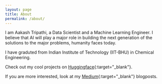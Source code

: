 ```yaml
---
layout: page
title: About
permalink: /about/
---
```


I am Aakash Tripathi, a Data Scientist and a Machine Learning Engineer. I believe that AI will play a major role in building the next generation of the solutions to the major problems, humanity faces today.

I have graduted from Indian Institute of Technology (IIT-BHU) in Chemical Engineering.

Check out my cool projects on [Huggingface](https://huggingface.co/aakasht){:target="_blank"}.

If you are more interested, look at my [Medium](https://medium.com/@aakashtripathi0612){:target="_blank"} blogposts.